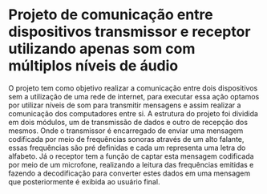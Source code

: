 # Projeto de comunicação entre dispositivos transmissor e receptor utilizando apenas som com múltiplos níveis de áudio

O projeto tem como objetivo realizar a comunicação entre dois dispositivos sem a utilização de uma rede de internet, para executar essa ação optamos por utilizar níveis de som para transmitir mensagens e assim realizar a comunicação dos computadores entre si. 
A estrutura do projeto foi dividida em dois módulos, um de transmissão de dados e outro de recepção dos mesmos. Onde o transmissor é encarregado de enviar uma mensagem codificada por meio de frequências sonoras através de um alto falante, essas frequências são pré definidas e cada um representa uma letra do alfabeto. Já o receptor tem a função de captar esta mensagem codificada por meio de um microfone, realizando a leitura das frequências emitidas e fazendo a decodificação para converter estes dados em uma mensagem que posteriormente é exibida ao usuário final.

